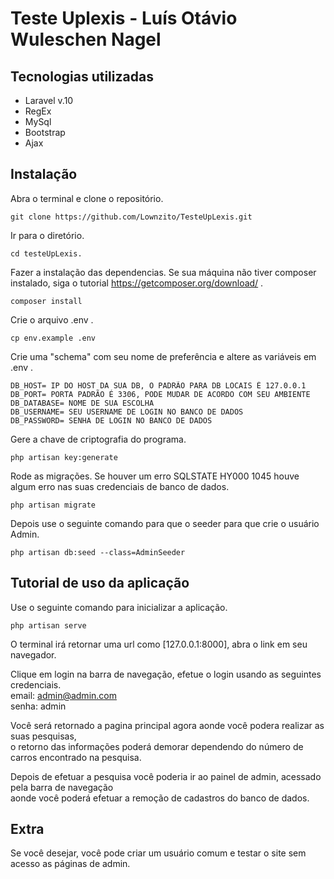 # Teste Uplexis - Luís Otávio Wuleschen Nagel

## Tecnologias utilizadas
- Laravel v.10
- RegEx
- MySql
- Bootstrap
- Ajax
## Instalação
Abra o terminal e clone o repositório.
```
git clone https://github.com/Lownzito/TesteUpLexis.git
```
Ir para o diretório.
```
cd testeUpLexis.
```
Fazer a instalação das dependencias. Se sua máquina não tiver composer instalado, siga o tutorial https://getcomposer.org/download/ .
```
composer install
```
Crie o arquivo .env .
```
cp env.example .env
```
Crie uma "schema" com seu nome de preferência e altere as variáveis em .env .
```
DB_HOST= IP DO HOST DA SUA DB, O PADRÃO PARA DB LOCAIS É 127.0.0.1 
DB_PORT= PORTA PADRÃO É 3306, PODE MUDAR DE ACORDO COM SEU AMBIENTE
DB_DATABASE= NOME DE SUA ESCOLHA 
DB_USERNAME= SEU USERNAME DE LOGIN NO BANCO DE DADOS 
DB_PASSWORD= SENHA DE LOGIN NO BANCO DE DADOS 
```
Gere a chave de criptografia do programa.
```
php artisan key:generate
```
Rode as migrações. Se houver um erro SQLSTATE HY000 1045 houve algum erro nas suas credenciais de banco de dados.
```
php artisan migrate
```
Depois use o seguinte comando para que o seeder para que crie o usuário Admin.
```
php artisan db:seed --class=AdminSeeder
```

## Tutorial de uso da aplicação
Use o seguinte comando para inicializar a aplicação.
```
php artisan serve
```
O terminal irá retornar uma url como [127.0.0.1:8000], abra o link em seu navegador.

Clique em login na barra de navegação, efetue o login usando as seguintes credenciais. <br>
email: admin@admin.com <br>
senha: admin <br>

Você será retornado a pagina principal agora aonde você podera realizar as suas pesquisas, <br>
o retorno das informações poderá demorar dependendo do número de carros encontrado na pesquisa. <br>

Depois de efetuar a pesquisa você poderia ir ao painel de admin, acessado pela barra de navegação <br>
aonde você poderá efetuar a remoção de cadastros do banco de dados.

## Extra
Se você desejar, você pode criar um usuário comum e testar o site sem acesso as páginas de admin.

